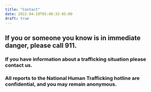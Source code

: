 ```yaml
---
title: "Contact"
date: 2022-04-19T05:40:33-05:00
draft: true
---
```




## If you or someone you know is in immediate danger, please call 911.

### If you have information about a trafficking situation please contact us.
 
### All reports to the National Human Trafficking hotline are confidential, and you may remain anonymous.
